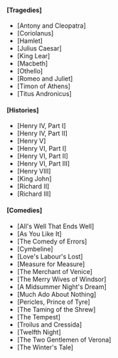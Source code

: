 #### [Tragedies]

* [Antony and Cleopatra]
* [Coriolanus]
* [Hamlet]
* [Julius Caesar]
* [King Lear]
* [Macbeth]
* [Othello]
* [Romeo and Juliet]
* [Timon of Athens]
* [Titus Andronicus]

#### [Histories]

* [Henry IV, Part I]
* [Henry IV, Part II]
* [Henry V]
* [Henry VI, Part I]
* [Henry VI, Part II]
* [Henry VI, Part III]
* [Henry VIII]
* [King John]
* [Richard II]
* [Richard III]

#### [Comedies]

* [All's Well That Ends Well]
* [As You Like It]
* [The Comedy of Errors]
* [Cymbeline]
* [Love's Labour's Lost]
* [Measure for Measure]
* [The Merchant of Venice]
* [The Merry Wives of Windsor]
* [A Midsummer Night's Dream]
* [Much Ado About Nothing]
* [Pericles, Prince of Tyre]
* [The Taming of the Shrew]
* [The Tempest]
* [Troilus and Cressida]
* [Twelfth Night]
* [The Two Gentlemen of Verona]
* [The Winter's Tale]
